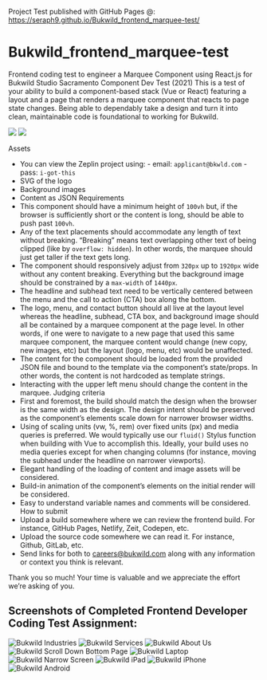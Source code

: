 Project Test published with GitHub Pages @: https://seraph9.github.io/Bukwild_frontend_marquee-test/

# Bukwild_frontend_marquee-test
Frontend coding test to engineer a Marquee Component using React.js for Bukwild Studio Sacramento
Component Dev Test (2021)
This is a test of your ability to build a component-based stack (Vue or React) featuring a layout and a page that renders a marquee component that reacts to page state changes. Being able to dependably take a design and turn it into clean, maintainable code is foundational to working for Bukwild.

![](https://paper-attachments.dropbox.com/s_447AE59A7F28FBA4D4FDD63E6F289C3FE4799B3EA79D3A6AB9E292B846850F6C_1566846068646_Marquee_Comp.png)
![](https://paper-attachments.dropbox.com/s_447AE59A7F28FBA4D4FDD63E6F289C3FE4799B3EA79D3A6AB9E292B846850F6C_1566847172767_image.png)

Assets
- You can view the Zeplin project using:
        - email: `applicant@bkwld.com`
        - pass: `i-got-this`
- SVG of the logo
- Background images
- Content as JSON
Requirements
- This component should have a minimum height of `100vh` but, if the browser is sufficiently short or the content is long, should be able to push past `100vh`.
- Any of the text placements should accommodate any length of text without breaking. “Breaking” means text overlapping other text of being clipped (like by `overflow: hidden`).  In other words, the marquee should just get taller if the text gets long.
- The component should responsively adjust from `320px` up to `1920px` wide without any content breaking.  Everything but the background image should be constrained by a `max-width` of `1440px`.
- The headline and subhead text need to be vertically centered between the menu and the call to action (CTA) box along the bottom.
- The logo, menu, and contact button should all live at the layout level whereas the headline, subhead, CTA box, and background image should all be contained by a marquee component at the page level.  In other words, if one were to navigate to a new page that used this same marquee component, the marquee content would change (new copy, new images, etc) but the layout (logo, menu, etc) would be unaffected.
- The content for the component should be loaded from the provided JSON file and bound to the template via the component’s state/props.  In other words, the content is not hardcoded as template strings.
- Interacting with the upper left menu should change the content in the marquee.
Judging criteria
- First and foremost, the build should match the design when the browser is the same width as the design.  The design intent should be preserved as the component’s elements scale down for narrower browser widths.
- Using of scaling units (vw, %, rem) over fixed units (px) and media queries is preferred.  We would typically use our `fluid()` Stylus function when building with Vue to accomplish this. Ideally, your build uses no media queries except for when changing columns (for instance, moving the subhead under the headline on narrower viewports).
- Elegant handling of the loading of content and image assets will be considered.
- Build-in animation of the component’s elements on the initial render will be considered.
- Easy to understand variable names and comments will be considered.
How to submit
- Upload a build somewhere where we can review the frontend build. For instance, GitHub Pages, Netlify, Zeit, Codepen, etc.
- Upload the source code somewhere we can read it.  For instance, Github, GitLab, etc.
- Send links for both to careers@bukwild.com along with any information or context you think is relevant.

Thank you so much!  Your time is valuable and we appreciate the effort we’re asking of you.

## Screenshots of Completed Frontend Developer Coding Test Assignment:
![Bukwild Industries](/screenshots/Bukwild1.png)
![Bukwild Services](/screenshots/Bukwild2.png)
![Bukwild About Us](/screenshots/Bukwild3.png)
![Bukwild Scroll Down Bottom Page](/screenshots/Bukwild4.png)
![Bukwild Laptop](/screenshots/Bukwild-laptop.png)
![Bukwild Narrow Screen](/screenshots/Bukwild-narrow.png)
![Bukwild iPad](/screenshots/Bukwild-iPad.png)
![Bukwild iPhone](/screenshots/Bukwild-iPhone.png)
![Bukwild Android](/screenshots/Bukwild-android.png)

